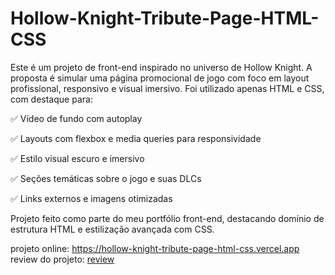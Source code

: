 # Hollow-Knight-Tribute-Page-HTML-CSS
Este é um projeto de front-end inspirado no universo de Hollow Knight. A proposta é simular uma página promocional de jogo com foco em layout profissional, responsivo e visual imersivo. Foi utilizado apenas HTML e CSS, com destaque para:

✅ Vídeo de fundo com autoplay

✅ Layouts com flexbox e media queries para responsividade

✅ Estilo visual escuro e imersivo

✅ Seções temáticas sobre o jogo e suas DLCs

✅ Links externos e imagens otimizadas

Projeto feito como parte do meu portfólio front-end, destacando domínio de estrutura HTML e estilização avançada com CSS.

projeto online: https://hollow-knight-tribute-page-html-css.vercel.app
review do projeto: [review](https://github.com/Kyotarou-dev12/Hollow-Knight-Tribute-Page---HTML-CSS/blob/main/img/Capturar.PNG?raw=true)
